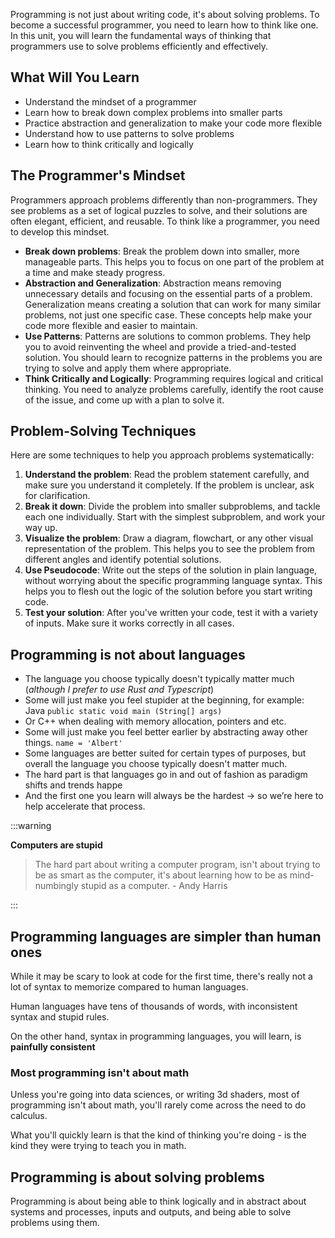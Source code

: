 Programming is not just about writing code, it's about solving problems. To become a successful programmer, you need to learn how to think like one. In this unit, you will learn the fundamental ways of thinking that programmers use to solve problems efficiently and effectively.

## What Will You Learn

- Understand the mindset of a programmer
- Learn how to break down complex problems into smaller parts
- Practice abstraction and generalization to make your code more flexible
- Understand how to use patterns to solve problems
- Learn how to think critically and logically

## The Programmer's Mindset

Programmers approach problems differently than non-programmers. They see problems as a set of logical puzzles to solve, and their solutions are often elegant, efficient, and reusable. To think like a programmer, you need to develop this mindset.

- **Break down problems**: Break the problem down into smaller, more manageable parts. This helps you to focus on one part of the problem at a time and make steady progress.
- **Abstraction and Generalization**: Abstraction means removing unnecessary details and focusing on the essential parts of a problem. Generalization means creating a solution that can work for many similar problems, not just one specific case. These concepts help make your code more flexible and easier to maintain.
- **Use Patterns**: Patterns are solutions to common problems. They help you to avoid reinventing the wheel and provide a tried-and-tested solution. You should learn to recognize patterns in the problems you are trying to solve and apply them where appropriate.
- **Think Critically and Logically**: Programming requires logical and critical thinking. You need to analyze problems carefully, identify the root cause of the issue, and come up with a plan to solve it.

## Problem-Solving Techniques

Here are some techniques to help you approach problems systematically:

1. **Understand the problem**: Read the problem statement carefully, and make sure you understand it completely. If the problem is unclear, ask for clarification.
2. **Break it down**: Divide the problem into smaller subproblems, and tackle each one individually. Start with the simplest subproblem, and work your way up.
3. **Visualize the problem**: Draw a diagram, flowchart, or any other visual representation of the problem. This helps you to see the problem from different angles and identify potential solutions.
4. **Use Pseudocode**: Write out the steps of the solution in plain language, without worrying about the specific programming language syntax. This helps you to flesh out the logic of the solution before you start writing code.
5. **Test your solution**: After you've written your code, test it with a variety of inputs. Make sure it works correctly in all cases.

## Programming is not about languages

- The language you choose typically doesn't typically matter much (*although I prefer to use Rust and Typescript*)
- Some will just make you feel stupider at the beginning, for example: Java `public static void main (String[] args)`
- Or C++ when dealing with memory allocation, pointers and etc.
- Some will just make you feel better earlier by abstracting away other things. `name = 'Albert'`
- Some languages are better suited for certain types of purposes, but overall the language you choose typically doesn't matter much.
- The hard part is that languages go in and out of fashion as paradigm shifts and trends happe
- And the first one you learn will always be the hardest → so we’re here to help accelerate that process.

:::warning

**Computers are stupid**

> The hard part about writing a computer program, isn't about trying to be as smart as the computer, it's about learning how to be as mind-numbingly stupid as a computer. - Andy Harris

:::

## Programming languages are simpler than human ones

While it may be scary to look at code for the first time, there's really not a lot of syntax to memorize compared to human languages.

Human languages have tens of thousands of words, with inconsistent syntax and stupid rules.

On the other hand, syntax in programming languages, you will learn, is **painfully consistent**

### Most programming isn't about math

Unless you're going into data sciences, or writing 3d shaders, most of programming isn't about math, you'll rarely come across the need to do calculus.

What you'll quickly learn is that the kind of thinking you're doing - is the kind they were trying to teach you in math.

## Programming is about solving problems

Programming is about being able to think logically and in abstract about systems and processes, inputs and outputs, and being able to solve problems using them.